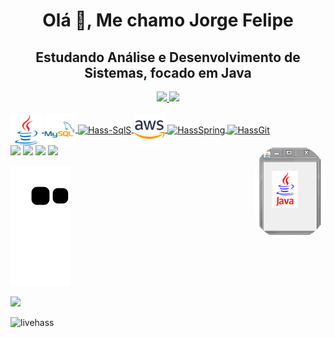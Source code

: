 <h1 align="center"> Olá 👋, Me chamo Jorge Felipe</h1>
<h2 align="center">Estudando Análise e Desenvolvimento de Sistemas, focado em Java</h2>


<div align="center">
  <a href="https://github.com/livehass">
  <img height="180em" src="https://github-readme-stats.vercel.app/api?username=rafaballerini&show_icons=true&theme=dracula&include_all_commits=true&count_private=true"/>
  <img height="180em" src="https://github-readme-stats.vercel.app/api/top-langs/?username=livehass&layout=compact&langs_count=7&theme=dracula"/>
</div>



</div>
<div style="display: inline_block"><br>
  <img align="center" alt="Hass-java" height="50" width="50" src="https://raw.githubusercontent.com/devicons/devicon/master/icons/java/java-original.svg">
  <img align="center" alt="Hass-Sql" height="50" width="50" src="https://raw.githubusercontent.com/devicons/devicon/master/icons/mysql/mysql-original-wordmark.svg">
  <img align="center" alt="Hass-SqlS" height="50" width="50" src="https://www.svgrepo.com/show/303229/microsoft-sql-server-logo.svg">
  <img align="center" alt="Hass-AWSL" height="50" width="50" src="https://raw.githubusercontent.com/devicons/devicon/master/icons/amazonwebservices/amazonwebservices-original-wordmark.svg"<
  <img align="center" alt="Hass-Azu" height="50" width="50" src="https://www.vectorlogo.zone/logos/microsoft_azure/microsoft_azure-icon.svg">
  <img align="center" alt="HassSpring" height="50" width="50" src="https://www.vectorlogo.zone/logos/springio/springio-icon.svg">
  <img align="center" alt="HassGit" height="50" width="50" src="https://www.vectorlogo.zone/logos/git-scm/git-scm-icon.svg">
  <img align="right" alt="Java-Pic" height="150" style="border-radius:50px;" src="https://raw.githubusercontent.com/livehass/files/master/java.gif?width=676&height=676">
</div>



<div> 
  <a href="https://www.instagram.com/felipe.siper/" target="_blank"><img src="https://img.shields.io/badge/-Instagram-%23E4405F?style=for-the-badge&logo=instagram&logoColor=white" target="_blank"></a>
 	<a href="https://www.twitch.tv/sieuus" target="_blank"><img src="https://img.shields.io/badge/Twitch-9146FF?style=for-the-badge&logo=twitch&logoColor=white" target="_blank"></a>
 <a href = "mailto:Silva.felipe12@hotmail.com"><img src="https://img.shields.io/badge/Microsoft_Outlook-0078D4?style=for-the-badge&logo=microsoft-outlook&logoColor=white" target="_blank"></a>
  <a href="https://www.linkedin.com/in/jorge-felipe-silva-26b29b11a/" target="_blank"><img src="https://img.shields.io/badge/-LinkedIn-%230077B5?style=for-the-badge&logo=linkedin&logoColor=white" target="_blank"></a> 
 
  ![Snake animation](https://github.com/rafaballerini/rafaballerini/blob/output/github-contribution-grid-snake.svg)
 
</div>
<a href="https://github.com/livehass" target="_blank"><img src="https://img.shields.io/badge/Meus-projetos-green" target="_blank"></a><p align="left"> <img src="https://komarev.com/ghpvc/?username=livehass&label=Profile%20views&color=0e75b6&style=flat" alt="livehass" /> </p>

